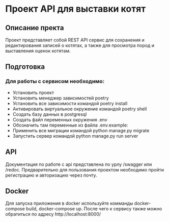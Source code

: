 # Проект API для выставки котят

## Описание пректа

Проект представляет собой REST API сервис для сохранения и редактирования записей о котятах, а также для просмотра пород и выставления оценок котятам.

## Подготовка

### Для работы с сервисом необходимо:

- Установить проект
- Установить менеджер зависимостей poetry
- Установить все зависимости командой poetry install
- Активировать виртуальное окружение командой poetry shell
- Создать базу данных в postgresql
- Создать файл переменных окружения .env
- Обозначить там переменные из файла .env.example:
- Применить все миграции командой python manage.py migrate
- Запустить сервер командой python manage.py run server

## API

Документация по работе с api представлена по урлу /swagger или /redoc. Предварительно для пользования проектом необходимо пройти регистрацию и авторизацию через почту.

## Docker

Для запуска приложения в docker используйте комманды docker-compose build, docker-compose up. После чего к сервису также можно обратиться по адресу http://localhost:8000/